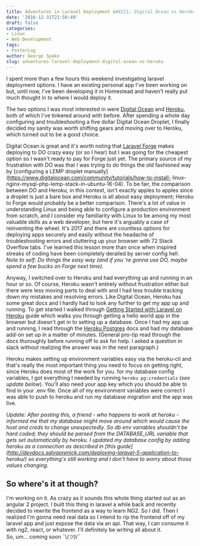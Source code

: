 ```yaml
---
title: Adventures in Laravel Deployment &#8211; Digital Ocean vs Heroku
date: '2016-12-31T21:58:49'
draft: false
categories:
- Linux
- Web Development
tags:
- PosterLog
author: George Spake
slug: adventures-laravel-deployment-digital-ocean-vs-heroku
---
```


I spent more than a few hours this weekend investigating laravel deployment
options. I have an existing personal app I've been working on but, until now,
I've been developing it in Homestead and haven't really put much thought in to
where I would deploy it.

The two options I was most interested in were [Digital
Ocean](https://www.digitalocean.com/) and
[Heroku](https://dashboard.heroku.com/), both of which I've tinkered around
with before. After spending a whole day configuring and troubleshooting a five
dollar Digital Ocean Droplet, I finally decided my sanity was worth shifting
gears and moving over to Heroku, which turned out to be a good choice.

Digital Ocean is great and it's worth noting that [Laravel
Forge](https://forge.laravel.com/) makes deploying to DO crazy easy (or so I
hear) but I was going for the cheapest option so I wasn't ready to pay for
Forge just yet. The primary source of my frustration with DO was that I was
trying to do things the old fashioned way by [configuring a LEMP droplet
manually](https://www.digitalocean.com/community/tutorials/how-to-install-
linux-nginx-mysql-php-lemp-stack-in-ubuntu-16-04). To be fair, the comparison
between DO and Heroku, in this context, isn't exactly apples to apples since a
droplet is just a bare box and Heroku is all about easy deployment; Heroku to
Forge would probably be a better comparison. There's a lot of value in
understanding Linux and being able to configure a production environment from
scratch, and I consider my familiarity with Linux to be among my most valuable
skills as a web developer, but here it's arguably a case of reinventing the
wheel. It's 2017 and there are countless options for deploying apps securely
and easily without the headache of troubleshooting errors and cluttering up
your browser with 72 Stack Overflow tabs. I've learned this lesson more than
once when inspired streaks of coding have been completely derailed by server
config hell.  
_Note to self: Do things the easy way (and if you 're gonna use DO, maybe
spend a few bucks on Forge next time)._

Anyway, I switched over to Heroku and had everything up and running in an hour
or so. Of course, Heroku wasn't entirely without frustration either but there
were less moving parts to deal with and I had less trouble tracking down my
mistakes and resolving errors. Like Digital Ocean, Heroku has some great docs
and I hardly had to look any further to get my app up and running. To get
started I walked through [Getting Started with Laravel on
Heroku](https://devcenter.heroku.com/articles/getting-started-with-laravel)
guide which walks you through getting a hello world app in the browser but
doesn't get in to setting up a database. Once I had my app up and running, I
read through the [Heroku
Postgres](https://devcenter.heroku.com/articles/heroku-postgresql) docs and
had my database add-on set up in a matter of minutes. (General pro-tip read
through the docs thoroughly before running off to ask for help. I asked a
question in slack without realizing the answer was in the next paragraph.)

Heroku makes setting up environment variables easy via the heroku-cli and
that's really the most important thing you need to focus on getting right,
since Heroku does most of the work for you. for my database config variables,
I got everything I needed by running `heroku pg:credentials` (_see update
below_). You'll also need your app key which you should be able to find in
your .env file. Once all of my environment variables were correct I was able
to push to heroku and run my database migration and the app was live.

_Update: After posting this, a friend - who happens to work at heroku -
informed me that my database might move around which would cause the host and
creds to change unexpectedly. So db env variables shouldn't be hard coded;
they should be parsed from the DATABASE_URL variable that gets set
automatically by heroku. I updated my database config by adding heroku as a
connection as described in [this
guide](http://devdocs.salvaorenick.com/deploying-laravel-5-application-to-
heroku/) so everything's still working and I don't have to worry about those
values changing._

## So where's it at though?

I'm working on it. As crazy as it sounds this whole thing started out as an
angular 2 project. I built this thing in laravel a while back and recently
decided to rewrite the frontend as a way to learn NG2. So I did. Then I
realized I'm gonna need real data so I intend to rip the frontend off of my
laravel app and just expose the data via an api. That way, I can consume it
with ng2, react, or whatever. I'll definitely be writing all about it.  
So, um… coming soon ¯\\_(ツ)_/¯
